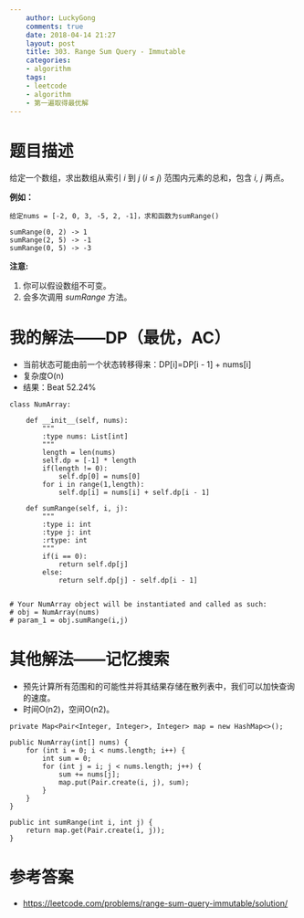```yaml
---
    author: LuckyGong
    comments: true
    date: 2018-04-14 21:27
    layout: post
    title: 303. Range Sum Query - Immutable
    categories:
    - algorithm
    tags:
    - leetcode
    - algorithm
    - 第一遍取得最优解
---
```


# 题目描述

给定一个数组，求出数组从索引 *i* 到 *j*  (*i* ≤ *j*) 范围内元素的总和，包含 *i,  j* 两点。

**例如：**

```
给定nums = [-2, 0, 3, -5, 2, -1]，求和函数为sumRange()

sumRange(0, 2) -> 1
sumRange(2, 5) -> -1
sumRange(0, 5) -> -3
```

**注意:**

1. 你可以假设数组不可变。
2. 会多次调用 *sumRange* 方法。

# 我的解法——DP（最优，AC）

- 当前状态可能由前一个状态转移得来：DP[i]=DP[i - 1] + nums[i]
- 复杂度O(n)
- 结果：Beat 52.24%

```
class NumArray:

    def __init__(self, nums):
        """
        :type nums: List[int]
        """
        length = len(nums)
        self.dp = [-1] * length
        if(length != 0):
            self.dp[0] = nums[0]
        for i in range(1,length):
            self.dp[i] = nums[i] + self.dp[i - 1]
        
    def sumRange(self, i, j):
        """
        :type i: int
        :type j: int
        :rtype: int
        """
        if(i == 0):
            return self.dp[j]
        else:
            return self.dp[j] - self.dp[i - 1]


# Your NumArray object will be instantiated and called as such:
# obj = NumArray(nums)
# param_1 = obj.sumRange(i,j)
```

# 其他解法——记忆搜索

- 预先计算所有范围和的可能性并将其结果存储在散列表中，我们可以加快查询的速度。
- 时间O(n2)，空间O(n2)。

```
private Map<Pair<Integer, Integer>, Integer> map = new HashMap<>();

public NumArray(int[] nums) {
    for (int i = 0; i < nums.length; i++) {
        int sum = 0;
        for (int j = i; j < nums.length; j++) {
            sum += nums[j];
            map.put(Pair.create(i, j), sum);
        }
    }
}

public int sumRange(int i, int j) {
    return map.get(Pair.create(i, j));
}
```

# 参考答案

- https://leetcode.com/problems/range-sum-query-immutable/solution/


